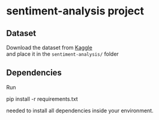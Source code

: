 # sentiment-analysis project

## Dataset
Download the dataset from [Kaggle](https://www.kaggle.com/datasets/snap/amazon-fine-food-reviews?resource=download)  
and place it in the `sentiment-analysis/` folder 

## Dependencies
Run 

pip install -r requirements.txt 

needed to install all dependencies inside your environment.


